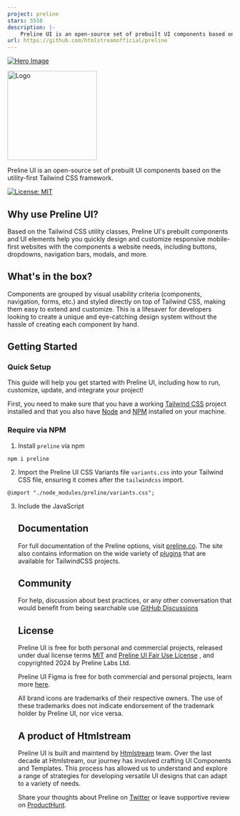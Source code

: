 ```yaml
---
project: preline
stars: 5558
description: |-
    Preline UI is an open-source set of prebuilt UI components based on the utility-first Tailwind CSS framework.
url: https://github.com/htmlstreamofficial/preline
---
```


[![Hero Image](https://preline.co/hero-image-2.jpg)](https://preline.co)

<a href="https://preline.co"><img src="https://preline.co/preline-logo.svg" alt="Logo" width="200" height="auto"></a>

Preline UI is an open-source set of prebuilt UI components based on the utility-first Tailwind CSS framework.

[![License: MIT](https://img.shields.io/badge/License-MIT-yellow.svg)](https://opensource.org/licenses/MIT)

## Why use Preline UI?

Based on the Tailwind CSS utility classes, Preline UI's prebuilt components and UI elements help you quickly design and customize responsive mobile-first websites with the components a website needs, including buttons, dropdowns, navigation bars, modals, and more.

## What's in the box?

Components are grouped by visual usability criteria (components, navigation, forms, etc.) and styled directly on top of Tailwind CSS, making them easy to extend and customize. This is a lifesaver for developers looking to create a unique and eye-catching design system without the hassle of creating each component by hand.

## Getting Started

### Quick Setup

This guide will help you get started with Preline UI, including how to run, customize, update, and integrate your project!

First, you need to make sure that you have a working <a href="https://tailwindcss.com/">Tailwind CSS</a> project installed and that you also have <a href="https://nodejs.org/en/">Node</a> and <a href="https://www.npmjs.com/">NPM</a> installed on your machine.

### Require via NPM

1. Install <code>preline</code> via npm

<pre><code>npm i preline</code></pre>

2. Import the Preline UI CSS Variants file <code>variants.css</code> into your Tailwind CSS file, ensuring it comes after the <code>tailwindcss</code> import.

<pre><code>@import "./node_modules/preline/variants.css";</code></pre>

3. Include the JavaScript <code><script></code> that powers the interactive elements near the end of your <code>&lt;body&gt;</code> tag:

<pre><code><script src="./node_modules/preline/dist/preline.js"></script></code></pre>

## Documentation

For full documentation of the Preline options, visit <a href="https://preline.co/">preline.co</a>. The site also contains information on the wide variety of <a href="https://preline.co/plugins.html">plugins</a> that are available for TailwindCSS projects.

## Community

For help, discussion about best practices, or any other conversation that would benefit from being searchable use [GitHub Discussions](https://github.com/htmlstreamofficial/preline/discussions)

## License

Preline UI is free for both personal and commercial projects, released under dual license terms [MIT](https://preline.co/docs/license.html) and [Preline UI Fair Use License](https://preline.co/docs/license.html) , and copyrighted 2024 by Preline Labs Ltd.

Preline UI Figma is free for both commercial and personal projects, learn more [here](https://preline.co/license.html).
  
All brand icons are trademarks of their respective owners. The use of these trademarks does not indicate endorsement of the trademark holder by Preline UI, nor vice versa.

## A product of Htmlstream

Preline UI is built and maintend by [Htmlstream](https://htmlstream.com) team. Over the last decade at Htmlstream, our journey has involved crafting UI Components and Templates. This process has allowed us to understand and explore a range of strategies for developing versatile UI designs that can adapt to a variety of needs.

Share your thoughts about Preline on [Twitter](https://x.com/prelineUI) or leave supportive review on [ProductHunt](https://www.producthunt.com/products/preline-ui/reviews).


